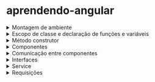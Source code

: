 # aprendendo-angular

<details>
  <summary>Montagem de ambiente</summary>
  
  # Montagem de ambietne
  *A montagem de ambiente foi feita com base no angular 14*
  
   - Comando para baixar a cli do angular `npm install -g @angular/cli@14.0.3`
   - Comando para criar um projeto `ng new nome-projeto`
   - Comando para habilitar o localhost `ng serve`
   - Comando para criar um componente com arquivos de css,ts e testes `ng generate component nomePasta/nomeComponente`

  `ng new my-app --no-standalone --routing --ssr=false`
  
</details>

<details>
  <summary>Escopo de classe e declaração de funções e variáveis</summary>

  # Escopo de classe e declaração de funções e variáveis

  ### Dicas
  
 - **Obs 1:Dentro do escopo global da classe, nao se usa `let`, `const` e `var` para declarar variáveis.
Os atributos da classe devem ser declarados semelhantes a forma que é declarado no Java e as variáveis com as palavras chaves devem ser declaradas dentro do escopo de uma função.**
   - O motivo disso se dar, porque o escopo da classe deve ser usado para declarar atributos que sejam da classe e esses atributos não podem ser declarados com essas palavras chaves.As palavras let,const e var servem para declarar valores apenas em escopo escopos locais.


  - **Obs 2:A palavra-chave `function` não pode ser usada para declarar métodos diretamente dentro de uma classe no TypeScript**
     - `Formas de declara um método em uma classe`
     - ```javascript
       // Forma clássica
       // Possíveis problemas ao usar this para referênciar atributos da classe
       class MyClass {
          myMethod(): void {
           console.log("Este é um método padrão");
          }
        }
       ```
     - ```javascript
       // Declarar métodos com arrow function garante que o this do método seja sempre vinculado à instância da classe

       class MyClass {
         myMethod = (): void => {
           console.log("Método declarado como arrow function");
        };
       }
       ```
  - **Obs 3:Ao declarar a função com a palavra `function` a palavra this perde o seu
  comportamento padrão, é como o this apontasse para dentro da função e não mais para classe.**

  - **Obs 4: Qualque método ou atributo que seja da classe e que está sendo acessado dentro de um método
da classe, deve ser usada a palavra `this`.**
  
</details>
<details>
  <summary>Método construtor</summary>

  # Método construtor

  ## Como usar o método construtor

  ### Usando o método construtor para instanciar classes e atribuir a uma propriedade da classe atual
  ```javascript
  export class MeuComponente {
    mensagem: string;

    constructor(servico: MeuServico) {
      // Aqui, 'servico' é uma instância do seu serviço MeuServico
      this.mensagem = servico.obterMensagem();
    }
  }
  ```
  ```javascript
  export class BotaoComponent {
    constructor(private httpClient: HttpClient){}
    chamaApi():void{
      this.httpClient
    }
  }
  ```

  ### Usando o método construtor para injeção de dependências
  
</details>

<details>
  <summary>Componentes</summary>

  # Componentes
  ## Criando um componente
   - Para criar um componente,basta executar o comando `ng generate component nomePasta/nomeComponente`
   - Serão criados um arquivo de css,html,arquivo de testes e o arquivo para lógica.
     ![Captura de tela de 2024-02-01 11-11-53](https://github.com/AthosGustavo/aprendendo-angular/assets/112649935/89ac442d-2af3-4266-9f02-a6a192dce39c)

  ### Arquivo input.component.component.ts
  ![Captura de tela de 2024-02-01 11-14-31](https://github.com/AthosGustavo/aprendendo-angular/assets/112649935/f4862d50-af40-47fc-a647-fc216b95ae66)

  #### @Component
   - Usado para configurar os atributos do componente

  #### selector
   - seletor angular usado para associar o componente a um elemento específico no template.
   - Ao incorporar este componente em um template, a tag usada seria `<app-input-component></app-input-component>`

  #### standalone
   - booleano que indica se o componente é independete ou se faz parte de um módulo mais amplo

  #### imports
   - lista de módulos que este componente pode importar

  #### templateUrl
   - caminho para o arquivo html do componente

  #### styleUrls
   - lista de caminhos para arquivos ou aquivo css do componente

  ### Passo a passo de como criar um componente
   - 1 - No arquivo input.component.html declare a tag html referente ao input
   - 2 - No arquivo app.component.html, declare o seletor que identifica o componente `<app-input></app-input>`
     
  ### Interpolação de dados
   - Interpolando variáveis em tags html
  ```javascript
  //interpolacao.component.html

  <p>Meu nome é: {{nome}}</p>
  ```
  ```javascript
  //interpolacao.component.ts

  import { Component } from '@angular/core';

  @Component({
    selector: 'app-inerpolacao',
    templateUrl: './inerpolacao.component.html',
    styleUrl: './inerpolacao.component.css'
  })
  export class InerpolacaoComponent {

    nome: string = 'Athos';
  }

  ```
  ```javascript
  //app.component.html
  
  <app-inerpolacao></app-inerpolacao>
  ```
  <details>
    <summary>Compartilhamento de dados</summary>

   # Compartilhamento de dados
   ### Passo a passo
  - 1- Uma propriedade `X` é declarada na classe filha com o decorator `@Input`
  - 2- Essa propriedade `X` é colocada no html do componente filho
  - 3- A propriedade recebe um valor externamente no componente pai
  - 4- No componente pai, declare a tag `selector` filho dentro da tag pai e passe os valores   `[propFilho]="valor"` 
  - 5- `@Input` decorator usado para definir que uma propriedade pode receber dados externos

  *EXEMPLO 2*
  - 1- Declara o dado a ser transmitido na classe pai
  - 2- Declara a variável  que ira receber o valor na classe na classe filho com o decorator @Input
  - 3- na tag do componente filho, faça a vinculação de propriedades `[propFilho]="propPai"`
  - 4- `@Input` decorator usado para definir que uma propriedade pode receber dados externos
  - 
  ```javascript
  // componente-pai.component.ts
  import { Component } from '@angular/core';

   @Component({
     selector: 'app-componente-pai',
    templateUrl: './componente-pai.component.html',
     styleUrls: ['./componente-pai.component.css']
   })
   export class ComponentePaiComponent {
     heranca: string = 'Dados herdados';
   }
   ```
   ```javascript
   // componente-filho.component.ts
   import { Component, Input } from '@angular/core';

  @Component({
     selector: 'app-componente-filho',
     templateUrl: './componente-filho.component.html',
     styleUrls: ['./componente-filho.component.css']
   })
   export class ComponenteFilhoComponent {
     @Input() dadosHerdados: string = '';
   }

   ```
   ```javascript
   <!-- componente-pai.component.html -->
   <app-componente-filho [dadosHerdados]="herança"></app-componente-filho>
   ```
    
    
  </details>
  
  <details>
    <summary>Eventos</summary>

  # Eventos

  #### click
   - A função é chamada na tag html
  *SINTAXE DE DECLARAÇÃO DE EVENTO*
  `<button (evento)="nomeFuncao()"></button>`
  

  ```javascript
  // botao.component.html
  <button (click)="btnFuncao">Clique</button>
  ```
  ```javascript
  // app.component.ts

  import { Component } from '@angular/core';

  @Component({
    selector: 'app-root',
    templateUrl: './app.component.html',
    styleUrls: ['./app.component.css']
  })
  export class AppComponent {
    mostrarElemento: boolean = true;

    btnFuncao():void{
      this.mostrarElemento = false;
    }
  }

  ```   
  ```javascript
  <!-- app.component.html -->
  <h1>Bem-vindo ao meu aplicativo Angular!</h1>

  <p *ngIf="mostrarElemento">Este elemento será exibido se mostrarElemento for verdadeiro.</p>
  ```
  
  </details>

  <details>
    <summary>Renderização</summary>
    
  # Renderização
  ### Renderização com ngFor
   - Renderizando listas
  
  ```javascript
  // app.component.ts

  import { Component } from '@angular/core';

  @Component({
    selector: 'app-root',
    templateUrl: './app.component.html',
    styleUrls: ['./app.component.css']
  })
  export class AppComponent {
    nomes=['athos','gustavo','fabricio'];
  }

  ```
  ```javascript
  <!-- app.component.html -->
  <h1>Meus nomes</h1>

  <ul>
    <li*ngFor="let nome of nomes">
      Nome:{{nome}}
    </li>
  </ul>
  ```
  
  ### Renderização condicional com ngIf
  #### Diretiva ngIf
   - Usada no Angular para exibir ou ocultar elementos HTML com base em uma expressão condicional.
   - ngIf adiciona e remove elementos do DOM com base em uma condicional
  ```javascript
  // app.component.ts

  import { Component } from '@angular/core';

  @Component({
    selector: 'app-root',
    templateUrl: './app.component.html',
    styleUrls: ['./app.component.css']
  })
  export class AppComponent {
    mostrarElemento: boolean = true;
  }

  ```   
  ```javascript
  <!-- app.component.html -->
  <h1>Bem-vindo ao meu aplicativo Angular!</h1>

  <p *ngIf="mostrarElemento">Este elemento será exibido se mostrarElemento for verdadeiro.</p>
  ```
  </details>

</details>

<details>
  <summary>Comunicação entre componentes</summary>
  
  # Comunicação entre componentes
  
   - `template` representa o arquivo .html do componente
   - `componente` representa o arquivo .ts

  ### Property Binding
   - "property binding" é um recurso que permite vincular propriedade de um componente a uma expressão no template.
   - Vários fluxos podem ser usados, menos de Pai para filho.
   - O fluxo é unidirecional, isso quer dizer que em uma mudança de valores, apenas o componente receptor terá o valor atualizado
     
  *EXEMPLO*
  ```html
  [propTagHtml] = "propComponente"    // `A propriedade html recebe o valor da propriedade do componente`
  ```
  ```html
  <p>{{pessoa.nome}}</p>  // Vinculando valor de tag a uma propriedade componente
  ```
  ### Event binding

  ### Two way data-binding
   - A propriedade "Two-way data binding" (ligação de dados bidirecional) é um recurso que permite a sincronização automática de dados entre template e componente. Permite que as alterações feitas no modelo sejam refletidas no componente e vice-versa,
   
  #### Diretiva ngModel
   - O ngModule é uma diretiva que permite vincular o valor de um input a uma variável, qualquer tipo de alteração ambos os lados podem ser atualizados.
  
  *SINTAXE*
  ```html
  [(ngModule)]="nomeVariavel"
  ```
   - Para usar o ngModel, é necessário fazer a importação do pacote `FormsModule` no arquivo `app.module.ts` e declarar o `FormModule` na propriedade de imports.
  ![Captura de tela de 2024-02-02 12-22-57](https://github.com/AthosGustavo/aprendendo-angular/assets/112649935/1d2f6a7c-f6fb-4f8a-8079-a8900d73b28a)

  *EXEMPLO*
  ```html
  <div>
    <label>Nome</label>
    <input [(ngModel)]="nome" placeholder="Digite o seu nome">
    <button (click)="salvarNome()">Salvar</button>
  </div>
  ```
  ```javascript
  import { Component } from '@angular/core';

  @Component({
    selector: 'app-data-binding',
    templateUrl: './data-binding.component.html',
    styleUrl: './data-binding.component.css'
  })
  export class DataBindingComponent {
    nome: string = '';
    listaNomes:string [] = [];
  
    salvarNome():void {
      console.log(this.nome);
    }
  }

  ```

 ### @Input e @Output
  - Em situações em que um componente pai passar um valor para um componente filho, é necessário usar o decorator @Input na propriedade filha
  - Com Two way data binding, se usa @Input na propriedade filha e @Output na propriedade Pai
  - Com Property binding, se usa apenas @Input

 <details>
   <summary>Propagação de eventos</summary>

   ### Click

   - As variáveis passadas para o método infoLogin no template são reconhecidas devido a declaração da diretiva ngModule
   
   ```html
   <div>
    <label>Email</label>
    <input name="email" [(ngModel)]="email" placeholder="Digite o seu e-mail"type="text">
    <label>Senha</label>
    <input name="senha" [(ngModel)]="senha" placeholder="Digite a sua senha"type="password">
    <button (click)="infoLogin(email,senha)">Entrar</button>
    <p>Esqueci minha senha</p>
  </div>
   ```
   ```javascript
   export class LoginComponent implements OnInit {
     public email: string;
     public senha: string;

     constructor() { }

     ngOnInit(): void {
     }

     infoLogin = (email: string, senha: string) => {
      console.log(email);
      console.log(senha)
     }

   }
   ```
   
 </details>

 ### EventEmmitter
  *Componente filho passando dados para componente pai*

  *LÓGICA*
   - No componente filho é chamada a uma função `emit` por meio da instância da classe `EventEmmitter`, a função `emit` permite transmitir um valor para uma propriedade do componente pai, no caso, o parâmetro de uma função.
   - Além disso, na instância da classe, sinalizamos a variável com o decorator `@OutPut`, pois indica que uma informação será lançada para fora do componente.

  ```javascript
  import { Component, OnInit, EventEmitter, Output } from '@angular/core';

  @Component({
    selector: 'app-input-filho',
    templateUrl: './input-filho.component.html',
    styleUrls: ['./input-filho.component.css']
  })
  export class InputFilhoComponent implements OnInit {
    constructor() { }

    ngOnInit() {
    }
  
    @Output() componenteFilhoEmite = new EventEmitter();

    valor:number = 0;
    somar():void{
      this.valor++;
      this.componenteFilhoEmite.emit(this.valor);
    }
    subtrair():void{
      this.valor--;
      this.componenteFilhoEmite.emit(this.valor);
    }

  }

  ```
  ```javascript
  <div>
    <app-input-filho (componenteFilhoEmite)="componentePaiRecebe($event)"></app-input-filho>
    <p>{{contadorExibido}}</p>
  </div>
  ```

   - No componente pai, declaramos a função `componentePaiRecebe(event)` e assim capturamos o valor emitido pelo componente filho.
  ```javascript
    import { Component, Input, OnInit } from '@angular/core';

    @Component({
      selector: 'app-componente-pai',
      templateUrl: './componente-pai.component.html',
      styleUrls: ['./componente-pai.component.css']
    })
    export class ComponentePaiComponent implements OnInit {

    constructor() { }

    ngOnInit() {
    }
    @Input() contadorExibido:string;
    componentePaiRecebe(event):void{
      this.contadorExibido=event;
    }

  }

  ```

  ### @ViewChild
   - O decorator `@ViewChild` permite acessar o DOM de uma tag HTML
   - *SINTAXE*: `@ViewChild('#idTag') nomeVariavel:ElementRef`
   - Por meio deste decorator é possível obter propriedades do DOM

  *EXEMPLO*
  ```javascript
  @ViewChild('minhaDiv') inputNome: ElementRef;
    console.log(this.inputNome.nativeElement.value);
  ```
<details>
  <summary>Formulário Reativo</summary>

 # Formulário Reativo

 *IMPORTAÇÕES*
  - `import { FormGroup, FormBuilder, Validators } from '@angular/forms';`
  - `ReactiveFormsModule` deve ser importado em `app.module` e em `imports`
 
 ### FormGroup
 - classe que representa um grupo de controles em um formulário reativo.
 
 ### Controllers
 - Representam os inputs
 
 ### FormBuilder
 - classe que fornece métodos para simplificar a criação de instancias de FormGroup.
 - Ao inves de criar manualmente a instancia de um FormGroup, o FormBuilder ajuda a definir a estrutura do formulario de maneira simples.

 *EXEMPLO: CONSTRUINDO UM FORMULÁRIO*
 ```javascript
  formulario!: FormGroup;

    constructor(
      private formBuilder: FormBuilder,
    ){}

    ngOnInit(): void {
     this.formulario = this.formBuilder.group({
     numero: [''],
     nome:['']
   })
 }
 ```
 ```javascript
 numero: [valor inicial do input,[array para adicionar validações]]
 ```
 ## Declarando o formulpario reativo no html
  - A propriedade `[formGroup]` deve ser declarada en tag `form` e deve receber como valor a variável do tipo `FormGroup`.

 ```html
 <form [formGroup]="formulario" (ngSubmit)="enviarFormulario()">
  <input type="number" formControlName="numero" placeholder="Digite o seu número"/>
  <input type="text" formControlName="nome" placeholder="Digite o seu nome"/>
  <button type="submit">Enviar</button>
</form>
 ```
## Adicionando validação aos inputs

*IMPORTAÇÕES*
 - `import { FormGroup, FormBuilder, Validators } from '@angular/forms';`

```javascript
numero: ['',[Validators.required, Validators.minLength(11), Validators.maxLength(11)]],
nome:['',[Validators.required,Validators.minLength(4)]]
```

*OBS*:Em algumas versões do Angular, para declarar mais de uma validação, é necessário declarar as validações dentro do método `Validators.compose([])`

### Verificando a validade dos inputs e emitindo mensagens de erro

#### Propriedade invalid
 - invalid é um método do objeto controller que retorna `true` se o controler estiver inválido e `false` se ele estiver válido.

#### Propriedade dirty
 - Se o usuário interagir com o controler e digitar qualquer coisa, o controler é considerado `dirty`,caso contrário, se o valor do controler permanecer limpo, o controler é considerado `pristine`

#### Propriedade touched
 - Indica se o controle foi tocado pelo usuário, é semelhante a um evento ´onBlur´ ou ´focusOut´

`<div *ngIf="nome && nome.invalid && (nome.dirty || nome.touched)" class="error-message">`

*EXEMPLO DE UM FORMULÁRIO VALIDADO*
```html
<form [formGroup]="formulario" (ngSubmit)="enviarFormulario()">
  <div>
    <label for="nome">Nome:</label>
    <input type="text" id="nome" formControlName="nome" placeholder="Digite seu nome">
    <div *ngIf="nome && nome.invalid && (nome.dirty || nome.touched)" class="error-message">
      <p *ngIf="nome.errors && nome.errors['required']">O nome é obrigatório.</p>
      <p *ngIf="nome.errors && nome.errors['minlength']">O nome deve ter no mínimo 4 caracteres.</p>
    </div>
  </div>
  <div>
    <label for="numero">Número de Celular:</label>
    <input type="text" id="numero" formControlName="numero" placeholder="Digite o número de celular">
    <div *ngIf="numero && numero.invalid && (numero.dirty || numero.touched)" class="error-message">
      <p *ngIf="numero.errors && numero.errors['required']">O número de celular é obrigatório.</p>
      <p *ngIf="numero.errors && numero.errors['minlength'] || numero.errors && numero.errors['maxlength']">O número de celular deve ter 11 dígitos.</p>
    </div>
  </div>
  <button type="submit">Enviar</button>
</form>

```
```javascript
import { Component } from '@angular/core';
import { FormGroup, FormBuilder, Validators } from '@angular/forms';

@Component({
  selector: 'app-formulario-reativo',
  templateUrl: './formulario-reativo.component.html',
  styleUrl: './formulario-reativo.component.css'
})
export class FormularioReativoComponent {

  formulario!: FormGroup;


  constructor(
    private formBuilder: FormBuilder,
  ){}

  ngOnInit(): void {
    this.formulario = this.formBuilder.group({
      numero: ['',[Validators.required, Validators.minLength(11), Validators.maxLength(11)]],
      nome:['',[Validators.required,Validators.minLength(4)]]
    })
  }

  get nome(){
    return this.formulario!.get('nome')
  }
  get numero(){
    return this.formulario!.get('numero')
  }


  enviarFormulario():void{
    //console.log(this.formulario.get('numero'));

    if (this.formulario.valid){
      console.log('Formulário enviado!')
      console.log(`Nome:${this.formulario.value['nome']}`);
      console.log(`Nome:${this.formulario.value['numero']}`);

    }else{
      console.log('Formulário inválido');
    }
  }
}

```
</details>

</details>
<details>
  <summary>Interfaces</summary>

  # Interface
   - No Angular, as interface são usadas para representar entidades do back-end.Se no back-end existir uma entidade chamada pessoa com os atributos nome, idade e altura, esses atributos serão tipados e representados por meio de uma interface.

  *EXEMPLO*
  ```javascript
  // user.model.ts
  export interface User {
    id: number;
    name: string;
    email: string;
  }
  ```
 
  

  
</details>

<details>
  <summary>Service</summary>

  # Service

*Em Angular, os serviços são frequentemente usados como dependências.
Quando você declara um serviço como um provedor no módulo ou no próprio
componente, o Angular gerencia a criação e a injeção dessas dependências
automaticamente.Ao injetar uma dependência (como um serviço) em um componente,
você está dizendo ao Angular para fornecer uma instância dessa dependência
quando o componente for criado.*

   - É aqui que ficam as requisições para as APIs
   - Comando para criar a pasta service `bg generate service services/<nome>`
</details>


<details>
  <summary>Requisições</summary>

  # Requisições

  ## pacote HttpClient
   - A instância da classe HttpCLient retorna métodos HTTP `varHttpClient.post<tipoRetorno>`
   - Os métodos http aceitam em seu parâmetro a `url` e o dado a ser enviado.
   - Importação no arquivo app.module.ts:`import { HttpClientModule } from '@angular/common/http';`
   - Declaração do módulo em `imports:[HttpClientModule]`

  *EXEMPLOS*
  ```javascript
  this.varHttpClient.get<TipoDoDado>(url);
  this.varHttpClient.post<TipoDoDado>(url, corpoDoPedido);
  this.varHttpClient.put<TipoDoDado>(url, corpoDoPedido);
  this.varHttpClient.delete<TipoDoDado>(url);
  ```

  #### Método GET
  ```javascript
  private urlApi:string = "https://api.github.com/users/AthosGustavo/repos";

  constructor(private httpClient: HttpClient){}

  getRepositorios(): Observable<any[]>{
    return this.httpClient.get<any[]>(this.urlApi);
  }
  ```
  ```javascript
  export class BotaoComponent implements OnInit {
    constructor(private servicoApi: ServicoApiService){}

    ngOnInit(): void {
      this.servicoApi.getRepositorios().subscribe({
        next:(response) => {
          console.log(response)
        },
        error:(error) => {
          console.error(error)
        }
      });
    }
  }
  ```
  ### Observable
   - Observable é um tipo de retorno presente em operações assincronas como requisições HTTP
   - O tipo pode retornar um erro e um valor,a exemplo de uma promisse

  ### subscribe
   - O tipo Observable retorna um método chamada subscribe e esse método é um tipo de notificação que retorna um valor.


</details>
